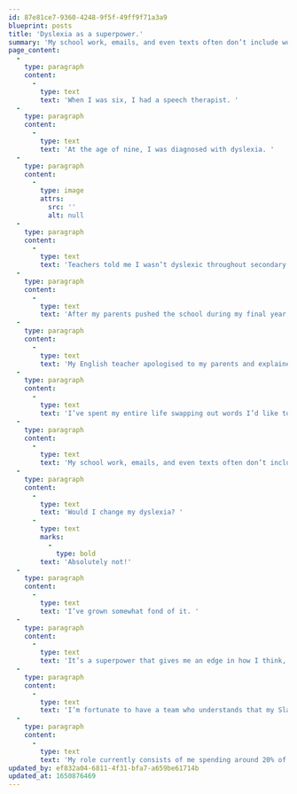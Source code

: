 ```yaml
---
id: 87e81ce7-9360-4248-9f5f-49ff9f71a3a9
blueprint: posts
title: 'Dyslexia as a superpower.'
summary: 'My school work, emails, and even texts often don’t include words I want them to because I have no idea how to spell them.'
page_content:
  -
    type: paragraph
    content:
      -
        type: text
        text: 'When I was six, I had a speech therapist. '
  -
    type: paragraph
    content:
      -
        type: text
        text: 'At the age of nine, I was diagnosed with dyslexia. '
  -
    type: paragraph
    content:
      -
        type: image
        attrs:
          src: ''
          alt: null
  -
    type: paragraph
    content:
      -
        type: text
        text: 'Teachers told me I wasn’t dyslexic throughout secondary school, just a bad speller. '
  -
    type: paragraph
    content:
      -
        type: text
        text: 'After my parents pushed the school during my final year, I was again diagnosed with dyslexia. '
  -
    type: paragraph
    content:
      -
        type: text
        text: 'My English teacher apologised to my parents and explained that it was hard to spot because I was reasonably high performing. '
  -
    type: paragraph
    content:
      -
        type: text
        text: 'I’ve spent my entire life swapping out words I’d like to use for words I can spell. '
  -
    type: paragraph
    content:
      -
        type: text
        text: 'My school work, emails, and even texts often don’t include words I want them to because I have no idea how to spell them. '
  -
    type: paragraph
    content:
      -
        type: text
        text: 'Would I change my dyslexia? '
      -
        type: text
        marks:
          -
            type: bold
        text: 'Absolutely not!'
  -
    type: paragraph
    content:
      -
        type: text
        text: 'I’ve grown somewhat fond of it. '
  -
    type: paragraph
    content:
      -
        type: text
        text: 'It’s a superpower that gives me an edge in how I think, communicate, and ultimately run Steadfast Collective. '
  -
    type: paragraph
    content:
      -
        type: text
        text: 'I’m fortunate to have a team who understands that my Slack messages often include typos and that I’ll often ask them to proofread an email before I send it. They get it. '
  -
    type: paragraph
    content:
      -
        type: text
        text: 'My role currently consists of me spending around 20% of my time writing content. Through the magic of Grammarly (and having a Co-founder who’s a copywriter), we make it work!'
updated_by: ef832a04-6811-4f31-bfa7-a659be61714b
updated_at: 1650876469
---
```

